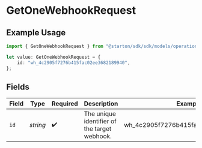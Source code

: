 # GetOneWebhookRequest

## Example Usage

```typescript
import { GetOneWebhookRequest } from "@starton/sdk/sdk/models/operations";

let value: GetOneWebhookRequest = {
    id: "wh_4c2905f7276b415fac02ee3682189940",
};
```

## Fields

| Field                                        | Type                                         | Required                                     | Description                                  | Example                                      |
| -------------------------------------------- | -------------------------------------------- | -------------------------------------------- | -------------------------------------------- | -------------------------------------------- |
| `id`                                         | *string*                                     | :heavy_check_mark:                           | The unique identifier of the target webhook. | wh_4c2905f7276b415fac02ee3682189940          |